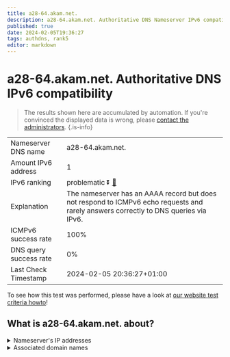```yaml
---
title: a28-64.akam.net.
description: a28-64.akam.net. Authoritative DNS Nameserver IPv6 compatibility
published: true
date: 2024-02-05T19:36:27
tags: authdns, rank5
editor: markdown
---
```


# a28-64.akam.net. Authoritative DNS IPv6 compatibility

> The results shown here are accumulated by automation. If you're convinced the displayed data is wrong, please [contact the administrators](/howto/chat). 
{.is-info}




|   |   |
| - | - |
| Nameserver DNS name | a28-64.akam.net.
| Amount IPv6 address | 1
| IPv6 ranking | problematic :arrow_double_down: [🔗](/howto/ranking) |
| Explanation | The nameserver has an AAAA record but does not respond to ICMPv6 echo requests and rarely answers correctly to DNS queries via IPv6. |
| ICMPv6 success rate | 100%|
| DNS query success rate | 0% |
| Last Check Timestamp | 2024-02-05 20:36:27+01:00 |

To see how this test was performed, please have a look at [our website test criteria howto](/howto/testcriteria/authdns)!


## What is a28-64.akam.net. about?




<details>
<summary>Nameserver's IP addresses</summary>

2600:1480:d800::40

</details>



<details>
<summary>Associated domain names</summary>

www.amd.com

</details>
